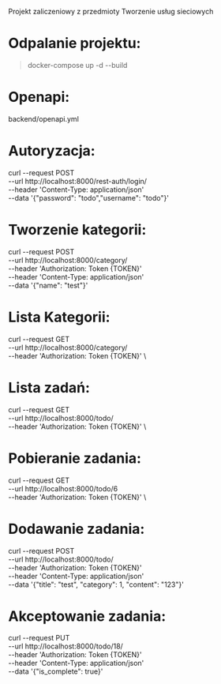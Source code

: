 Projekt zaliczeniowy z przedmioty Tworzenie usług sieciowych

Odpalanie projektu:
===================

 > docker-compose up -d --build

Openapi:
========

backend/openapi.yml


Autoryzacja:
============

curl --request POST \
  --url http://localhost:8000/rest-auth/login/ \
  --header 'Content-Type: application/json' \
  --data '{"password": "todo","username": "todo"}'

Tworzenie kategorii:
====================

curl --request POST \
  --url http://localhost:8000/category/ \
  --header 'Authorization: Token {TOKEN}' \
  --header 'Content-Type: application/json' \
  --data '{"name": "test"}'

Lista Kategorii:
================

curl --request GET \
  --url http://localhost:8000/category/ \
  --header 'Authorization: Token {TOKEN}' \

Lista zadań:
============

curl --request GET \
  --url http://localhost:8000/todo/ \
  --header 'Authorization: Token {TOKEN}' \

Pobieranie zadania:
===================

curl --request GET \
  --url http://localhost:8000/todo/6 \
  --header 'Authorization: Token {TOKEN}' \


Dodawanie zadania:
==================

curl --request POST \
  --url http://localhost:8000/todo/ \
  --header 'Authorization: Token {TOKEN}' \
  --header 'Content-Type: application/json' \
  --data '{"title": "test", "category": 1, "content": "123"}'

Akceptowanie zadania:
=====================

curl --request PUT \
  --url http://localhost:8000/todo/18/ \
  --header 'Authorization: Token {TOKEN}' \
  --header 'Content-Type: application/json' \
  --data '{"is_complete": true}'